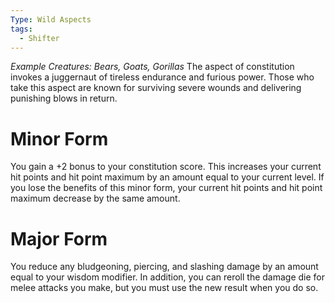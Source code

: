 ```yaml
---
Type: Wild Aspects
tags:
  - Shifter
---
```

*Example Creatures: Bears, Goats, Gorillas*
The aspect of constitution invokes a juggernaut of tireless endurance and furious power. Those who take this aspect are known for surviving severe wounds and delivering punishing blows in return.

# Minor Form
You gain a +2 bonus to your constitution score. This increases your current hit points and hit point maximum by an amount equal to your current level. If you lose the benefits of this minor form, your current hit points and hit point maximum decrease by the same amount.

# Major Form
You reduce any bludgeoning, piercing, and slashing damage by an amount equal to your wisdom modifier. In addition, you can reroll the damage die for melee attacks you make, but you must use the new result when you do so.